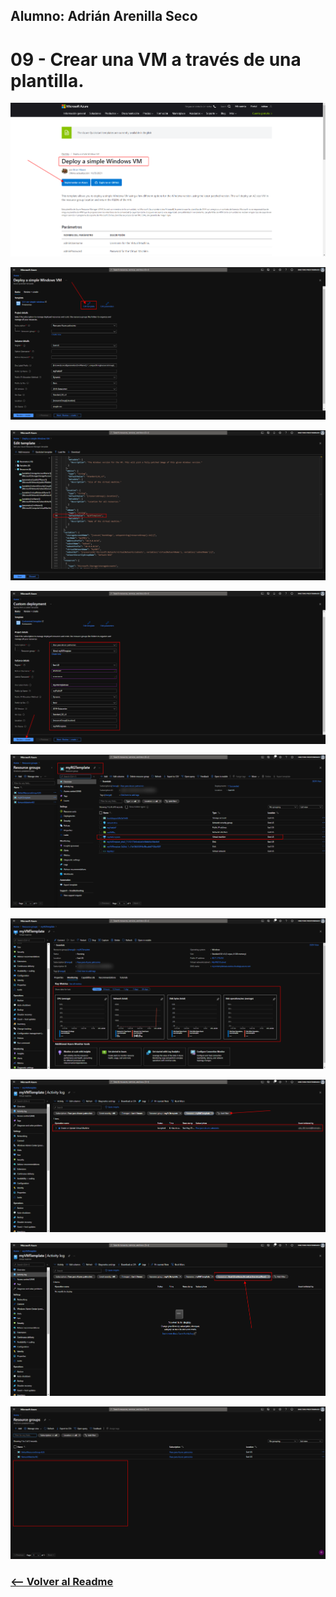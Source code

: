 ## Alumno: Adrián Arenilla Seco

# 09 - Crear una VM a través de una plantilla.

![](Evidencias/09a-VMTemplate.png)

![](Evidencias/09b-VMTemplate.png)

![](Evidencias/09c-VMTemplate.png)

![](Evidencias/09d-VMTemplate.png)

![](Evidencias/09e-VMTemplate.png)

![](Evidencias/09f-VMTemplate.png)

![](Evidencias/09g-VMTemplate.png)

![](Evidencias/09h-VMTemplate.png)

![](Evidencias/09i-VMTemplate.png)


### [<-- Volver al Readme](../../Readme.md)


